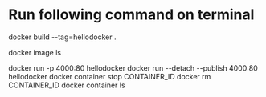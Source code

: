 
# Run following command on terminal

docker build --tag=hellodocker .

docker image ls

docker run -p 4000:80 hellodocker
docker run --detach --publish  4000:80 hellodocker
docker container stop CONTAINER_ID
docker rm CONTAINER_ID
docker container ls